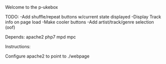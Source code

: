 Welcome to the p-ukebox

TODO:
-Add shuffle/repeat buttons w/current state displayed
-Display Track info on page load
-Make cooler buttons
-Add artist/track/genre selection (oof)

Depends: apache2 php7 mpd mpc 

Instructions:

Configure apache2 to point to ./webpage

